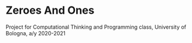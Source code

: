 # Zeroes And Ones
Project for Computational Thinking and Programming class, University of Bologna, a/y 2020-2021
